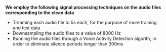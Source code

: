 **We employ the following signal processing techniques on the audio files corresponding to the clean data**

* Trimming each audio file to 5s each, for the purpose of more training and test data
* Downsampling the audio files to a value of 8000 Hz
* Running the audio files through a Voice Activity Detection algorith, in order to eliminate silence periods longer than 300ms
